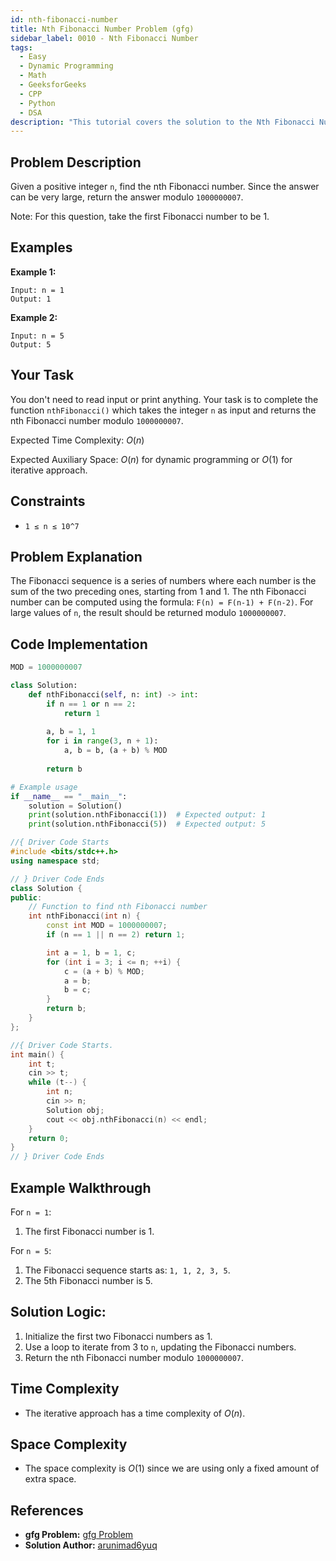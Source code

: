 ```yaml
---
id: nth-fibonacci-number
title: Nth Fibonacci Number Problem (gfg)
sidebar_label: 0010 - Nth Fibonacci Number
tags:
  - Easy
  - Dynamic Programming
  - Math
  - GeeksforGeeks
  - CPP
  - Python
  - DSA
description: "This tutorial covers the solution to the Nth Fibonacci Number problem from the GeeksforGeeks website, featuring implementations in Python and C++."
---
```

## Problem Description

Given a positive integer `n`, find the nth Fibonacci number. Since the answer can be very large, return the answer modulo `1000000007`.

Note: For this question, take the first Fibonacci number to be 1.

## Examples

**Example 1:**

```
Input: n = 1
Output: 1
```

**Example 2:**

```
Input: n = 5
Output: 5
```

## Your Task

You don't need to read input or print anything. Your task is to complete the function `nthFibonacci()` which takes the integer `n` as input and returns the nth Fibonacci number modulo `1000000007`.

Expected Time Complexity: $O(n)$

Expected Auxiliary Space: $O(n)$ for dynamic programming or $O(1)$ for iterative approach.

## Constraints

* `1 ≤ n ≤ 10^7`

## Problem Explanation

The Fibonacci sequence is a series of numbers where each number is the sum of the two preceding ones, starting from 1 and 1. The nth Fibonacci number can be computed using the formula: `F(n) = F(n-1) + F(n-2)`. For large values of `n`, the result should be returned modulo `1000000007`.

## Code Implementation

<Tabs>
  <TabItem value="Python" label="Python" default>
  <SolutionAuthor name="@arunimad6yuq"/>

  ```py
  MOD = 1000000007

  class Solution:
      def nthFibonacci(self, n: int) -> int:
          if n == 1 or n == 2:
              return 1
          
          a, b = 1, 1
          for i in range(3, n + 1):
              a, b = b, (a + b) % MOD
          
          return b

  # Example usage
  if __name__ == "__main__":
      solution = Solution()
      print(solution.nthFibonacci(1))  # Expected output: 1
      print(solution.nthFibonacci(5))  # Expected output: 5
  ```

  </TabItem>
  <TabItem value="C++" label="C++">
  <SolutionAuthor name="@YourUsername"/>

  ```cpp
  //{ Driver Code Starts
  #include <bits/stdc++.h>
  using namespace std;

  // } Driver Code Ends
  class Solution {
  public:
      // Function to find nth Fibonacci number
      int nthFibonacci(int n) {
          const int MOD = 1000000007;
          if (n == 1 || n == 2) return 1;

          int a = 1, b = 1, c;
          for (int i = 3; i <= n; ++i) {
              c = (a + b) % MOD;
              a = b;
              b = c;
          }
          return b;
      }
  };

  //{ Driver Code Starts.
  int main() {
      int t;
      cin >> t;
      while (t--) {
          int n;
          cin >> n;
          Solution obj;
          cout << obj.nthFibonacci(n) << endl;
      }
      return 0;
  }
  // } Driver Code Ends
  ```

  </TabItem>
</Tabs>

## Example Walkthrough

For `n = 1`:

1. The first Fibonacci number is 1.

For `n = 5`:

1. The Fibonacci sequence starts as: `1, 1, 2, 3, 5`.
2. The 5th Fibonacci number is 5.

## Solution Logic:

1. Initialize the first two Fibonacci numbers as 1.
2. Use a loop to iterate from 3 to `n`, updating the Fibonacci numbers.
3. Return the nth Fibonacci number modulo `1000000007`.

## Time Complexity

* The iterative approach has a time complexity of $O(n)$.

## Space Complexity

* The space complexity is $O(1)$ since we are using only a fixed amount of extra space.

## References

- **gfg Problem:** [gfg Problem](https://www.geeksforgeeks.org/problems/nth-fibonacci-number1335/1?page=1&difficulty=Easy&sortBy=submissions)
- **Solution Author:** [arunimad6yuq](https://www.geeksforgeeks.org/user/arunimad6yuq/)

